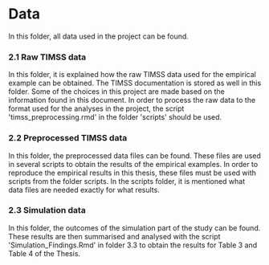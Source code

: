 # **Data**

In this folder, all data used in the project can be found.


### **2.1 Raw TIMSS data** 
In this folder, it is explained how the raw TIMSS data used for the empirical example can be obtained.
The TIMSS documentation is stored as well in this folder. Some of the choices in this project are made based on the information found in this document.
In order to process the raw data to the format used for the analyses in the project, the script 'timss_preprocessing.rmd' in the folder 'scripts' should be used.

### **2.2 Preprocessed TIMSS data** 
In this folder, the preprocessed data files can be found. These files are used in several scripts to obtain the results of the empirical examples. 
In order to reproduce the empirical results in this thesis, these files must be used with scripts from the folder scripts.
In the scripts folder, it is mentioned what data files are needed exactly for what results.

### **2.3 Simulation data** 
In this folder, the outcomes of the simulation part of the study can be found. These results are then summarised and analysed with the script 'Simulation_Findings.Rmd' in folder 3.3 to obtain the results for Table 3 and Table 4 of the Thesis.
